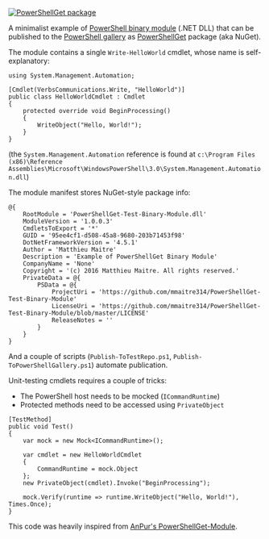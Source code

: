 [![PowerShellGet package](http://mmaitre314.github.io/images/nuget.png)](https://www.powershellgallery.com/packages/PowerShellGet-Test-Binary-Module/)

A minimalist example of [PowerShell binary module](https://msdn.microsoft.com/en-us/library/dd878342(v=vs.85).aspx) (.NET DLL) that can be published to the [PowerShell gallery](https://www.powershellgallery.com/) as [PowerShellGet](https://technet.microsoft.com/library/dn807169.aspx) package (aka NuGet).

The module contains a single `Write-HelloWorld` cmdlet, whose name is self-explanatory:

```
using System.Management.Automation;

[Cmdlet(VerbsCommunications.Write, "HelloWorld")]
public class HelloWorldCmdlet : Cmdlet
{
    protected override void BeginProcessing()
    {
        WriteObject("Hello, World!");
    }
}
```

(the `System.Management.Automation` reference is found at `c:\Program Files (x86)\Reference Assemblies\Microsoft\WindowsPowerShell\3.0\System.Management.Automation.dll`)

The module manifest stores NuGet-style package info:

```
@{
    RootModule = 'PowerShellGet-Test-Binary-Module.dll'
    ModuleVersion = '1.0.0.3'
    CmdletsToExport = '*'
    GUID = '95ee4cf1-d508-45a8-9680-203b71453f98'
    DotNetFrameworkVersion = '4.5.1'
    Author = 'Matthieu Maitre'
    Description = 'Example of PowerShellGet Binary Module'
    CompanyName = 'None'
    Copyright = '(c) 2016 Matthieu Maitre. All rights reserved.'
    PrivateData = @{
        PSData = @{
            ProjectUri = 'https://github.com/mmaitre314/PowerShellGet-Test-Binary-Module'
            LicenseUri = 'https://github.com/mmaitre314/PowerShellGet-Test-Binary-Module/blob/master/LICENSE'
            ReleaseNotes = ''
        }
    }
}
```

And a couple of scripts (`Publish-ToTestRepo.ps1`, `Publish-ToPowerShellGallery.ps1`) automate publication.

Unit-testing cmdlets requires a couple of tricks:
- The PowerShell host needs to be mocked (`ICommandRuntime`)
- Protected methods need to be accessed using `PrivateObject`

```
[TestMethod]
public void Test()
{
    var mock = new Mock<ICommandRuntime>();

    var cmdlet = new HelloWorldCmdlet
    {
        CommandRuntime = mock.Object
    };
    new PrivateObject(cmdlet).Invoke("BeginProcessing");

    mock.Verify(runtime => runtime.WriteObject("Hello, World!"), Times.Once);
}
```

This code was heavily inspired from [AnPur's PowerShellGet-Module](https://github.com/anpur/powershellget-module).
